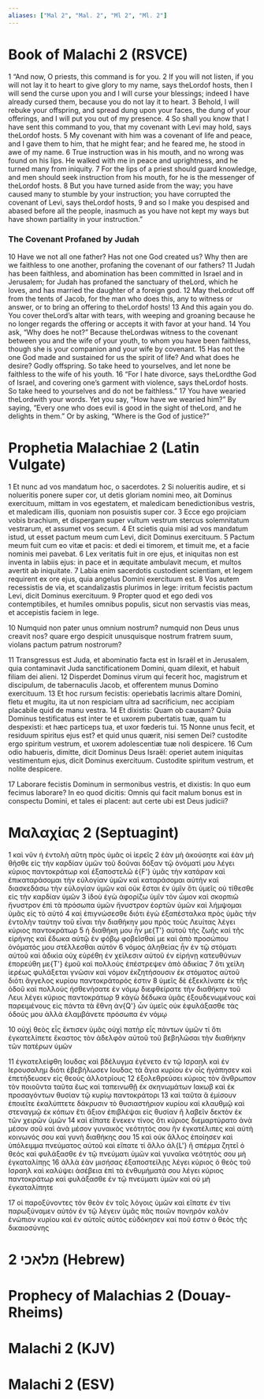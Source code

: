 ```yaml
---
aliases: ["Mal 2", "Mal. 2", "Ml 2", "Ml. 2"]
---
```



# Book of Malachi 2 (RSVCE)

1 “And now, O priests, this command is for you.
2 If you will not listen, if you will not lay it to heart to give glory to my name, says theLordof hosts, then I will send the curse upon you and I will curse your blessings; indeed I have already cursed them, because you do not lay it to heart.
3 Behold, I will rebuke your offspring, and spread dung upon your faces, the dung of your offerings, and I will put you out of my presence.
4 So shall you know that I have sent this command to you, that my covenant with Levi may hold, says theLordof hosts.
5 My covenant with him was a covenant of life and peace, and I gave them to him, that he might fear; and he feared me, he stood in awe of my name.
6 True instruction was in his mouth, and no wrong was found on his lips. He walked with me in peace and uprightness, and he turned many from iniquity.
7 For the lips of a priest should guard knowledge, and men should seek instruction from his mouth, for he is the messenger of theLordof hosts.
8 But you have turned aside from the way; you have caused many to stumble by your instruction; you have corrupted the covenant of Levi, says theLordof hosts,
9 and so I make you despised and abased before all the people, inasmuch as you have not kept my ways but have shown partiality in your instruction.”
### The Covenant Profaned by Judah
10 Have we not all one father? Has not one God created us? Why then are we faithless to one another, profaning the covenant of our fathers?
11 Judah has been faithless, and abomination has been committed in Israel and in Jerusalem; for Judah has profaned the sanctuary of theLord, which he loves, and has married the daughter of a foreign god.
12 May theLordcut off from the tents of Jacob, for the man who does this, any to witness or answer, or to bring an offering to theLordof hosts!
13 And this again you do. You cover theLord’s altar with tears, with weeping and groaning because he no longer regards the offering or accepts it with favor at your hand.
14 You ask, “Why does he not?” Because theLordwas witness to the covenant between you and the wife of your youth, to whom you have been faithless, though she is your companion and your wife by covenant.
15 Has not the one God made and sustained for us the spirit of life? And what does he desire? Godly offspring. So take heed to yourselves, and let none be faithless to the wife of his youth.
16 “For I hate divorce, says theLordthe God of Israel, and covering one’s garment with violence, says theLordof hosts. So take heed to yourselves and do not be faithless.”
17 You have wearied theLordwith your words. Yet you say, “How have we wearied him?” By saying, “Every one who does evil is good in the sight of theLord, and he delights in them.” Or by asking, “Where is the God of justice?”


# Prophetia Malachiae 2 (Latin Vulgate)

1 Et nunc ad vos mandatum hoc, o sacerdotes.
2 Si nolueritis audire, et si nolueritis ponere super cor, ut detis gloriam nomini meo, ait Dominus exercituum, mittam in vos egestatem, et maledicam benedictionibus vestris, et maledicam illis, quoniam non posuistis super cor.
3 Ecce ego projiciam vobis brachium, et dispergam super vultum vestrum stercus solemnitatum vestrarum, et assumet vos secum.
4 Et scietis quia misi ad vos mandatum istud, ut esset pactum meum cum Levi, dicit Dominus exercituum.
5 Pactum meum fuit cum eo vitæ et pacis: et dedi ei timorem, et timuit me, et a facie nominis mei pavebat.
6 Lex veritatis fuit in ore ejus, et iniquitas non est inventa in labiis ejus: in pace et in æquitate ambulavit mecum, et multos avertit ab iniquitate.
7 Labia enim sacerdotis custodient scientiam, et legem requirent ex ore ejus, quia angelus Domini exercituum est.
8 Vos autem recessistis de via, et scandalizastis plurimos in lege: irritum fecistis pactum Levi, dicit Dominus exercituum.
9 Propter quod et ego dedi vos contemptibiles, et humiles omnibus populis, sicut non servastis vias meas, et accepistis faciem in lege.

10 Numquid non pater unus omnium nostrum? numquid non Deus unus creavit nos? quare ergo despicit unusquisque nostrum fratrem suum, violans pactum patrum nostrorum?

11 Transgressus est Juda, et abominatio facta est in Israël et in Jerusalem, quia contaminavit Juda sanctificationem Domini, quam dilexit, et habuit filiam dei alieni.
12 Disperdet Dominus virum qui fecerit hoc, magistrum et discipulum, de tabernaculis Jacob, et offerentem munus Domino exercituum.
13 Et hoc rursum fecistis: operiebatis lacrimis altare Domini, fletu et mugitu, ita ut non respiciam ultra ad sacrificium, nec accipiam placabile quid de manu vestra.
14 Et dixistis: Quam ob causam? Quia Dominus testificatus est inter te et uxorem pubertatis tuæ, quam tu despexisti: et hæc particeps tua, et uxor fœderis tui.
15 Nonne unus fecit, et residuum spiritus ejus est? et quid unus quærit, nisi semen Dei? custodite ergo spiritum vestrum, et uxorem adolescentiæ tuæ noli despicere.
16 Cum odio habueris, dimitte, dicit Dominus Deus Israël: operiet autem iniquitas vestimentum ejus, dicit Dominus exercituum. Custodite spiritum vestrum, et nolite despicere.

17 Laborare fecistis Dominum in sermonibus vestris, et dixistis: In quo eum fecimus laborare? In eo quod dicitis: Omnis qui facit malum bonus est in conspectu Domini, et tales ei placent: aut certe ubi est Deus judicii?


# Μαλαχίας 2 (Septuagint)

1 καὶ νῦν ἡ ἐντολὴ αὕτη πρὸς ὑμᾶς οἱ ἱερεῖς
2 ἐὰν μὴ ἀκούσητε καὶ ἐὰν μὴ θῆσθε εἰς τὴν καρδίαν ὑμῶν τοῦ δοῦναι δόξαν τῷ ὀνόματί μου λέγει κύριος παντοκράτωρ καὶ ἐξαποστελῶ ἐ{F'} ὑμᾶς τὴν κατάραν καὶ ἐπικαταράσομαι τὴν εὐλογίαν ὑμῶν καὶ καταράσομαι αὐτήν καὶ διασκεδάσω τὴν εὐλογίαν ὑμῶν καὶ οὐκ ἔσται ἐν ὑμῖν ὅτι ὑμεῖς οὐ τίθεσθε εἰς τὴν καρδίαν ὑμῶν
3 ἰδοὺ ἐγὼ ἀφορίζω ὑμῖν τὸν ὦμον καὶ σκορπιῶ ἤνυστρον ἐπὶ τὰ πρόσωπα ὑμῶν ἤνυστρον ἑορτῶν ὑμῶν καὶ λήμψομαι ὑμᾶς εἰς τὸ αὐτό
4 καὶ ἐπιγνώσεσθε διότι ἐγὼ ἐξαπέσταλκα πρὸς ὑμᾶς τὴν ἐντολὴν ταύτην τοῦ εἶναι τὴν διαθήκην μου πρὸς τοὺς Λευίτας λέγει κύριος παντοκράτωρ
5 ἡ διαθήκη μου ἦν με{T'} αὐτοῦ τῆς ζωῆς καὶ τῆς εἰρήνης καὶ ἔδωκα αὐτῷ ἐν φόβῳ φοβεῖσθαί με καὶ ἀπὸ προσώπου ὀνόματός μου στέλλεσθαι αὐτόν
6 νόμος ἀληθείας ἦν ἐν τῷ στόματι αὐτοῦ καὶ ἀδικία οὐχ εὑρέθη ἐν χείλεσιν αὐτοῦ ἐν εἰρήνῃ κατευθύνων ἐπορεύθη με{T'} ἐμοῦ καὶ πολλοὺς ἐπέστρεψεν ἀπὸ ἀδικίας
7 ὅτι χείλη ἱερέως φυλάξεται γνῶσιν καὶ νόμον ἐκζητήσουσιν ἐκ στόματος αὐτοῦ διότι ἄγγελος κυρίου παντοκράτορός ἐστιν
8 ὑμεῖς δὲ ἐξεκλίνατε ἐκ τῆς ὁδοῦ καὶ πολλοὺς ἠσθενήσατε ἐν νόμῳ διεφθείρατε τὴν διαθήκην τοῦ Λευι λέγει κύριος παντοκράτωρ
9 κἀγὼ δέδωκα ὑμᾶς ἐξουδενωμένους καὶ παρειμένους εἰς πάντα τὰ ἔθνη ἀν{Q'} ὧν ὑμεῖς οὐκ ἐφυλάξασθε τὰς ὁδούς μου ἀλλὰ ἐλαμβάνετε πρόσωπα ἐν νόμῳ

10 οὐχὶ θεὸς εἷς ἔκτισεν ὑμᾶς οὐχὶ πατὴρ εἷς πάντων ὑμῶν τί ὅτι ἐγκατελίπετε ἕκαστος τὸν ἀδελφὸν αὐτοῦ τοῦ βεβηλῶσαι τὴν διαθήκην τῶν πατέρων ὑμῶν

11 ἐγκατελείφθη Ιουδας καὶ βδέλυγμα ἐγένετο ἐν τῷ Ισραηλ καὶ ἐν Ιερουσαλημ διότι ἐβεβήλωσεν Ιουδας τὰ ἅγια κυρίου ἐν οἷς ἠγάπησεν καὶ ἐπετήδευσεν εἰς θεοὺς ἀλλοτρίους
12 ἐξολεθρεύσει κύριος τὸν ἄνθρωπον τὸν ποιοῦντα ταῦτα ἕως καὶ ταπεινωθῇ ἐκ σκηνωμάτων Ιακωβ καὶ ἐκ προσαγόντων θυσίαν τῷ κυρίῳ παντοκράτορι
13 καὶ ταῦτα ἃ ἐμίσουν ἐποιεῖτε ἐκαλύπτετε δάκρυσιν τὸ θυσιαστήριον κυρίου καὶ κλαυθμῷ καὶ στεναγμῷ ἐκ κόπων ἔτι ἄξιον ἐπιβλέψαι εἰς θυσίαν ἢ λαβεῖν δεκτὸν ἐκ τῶν χειρῶν ὑμῶν
14 καὶ εἴπατε ἕνεκεν τίνος ὅτι κύριος διεμαρτύρατο ἀνὰ μέσον σοῦ καὶ ἀνὰ μέσον γυναικὸς νεότητός σου ἣν ἐγκατέλιπες καὶ αὐτὴ κοινωνός σου καὶ γυνὴ διαθήκης σου
15 καὶ οὐκ ἄλλος ἐποίησεν καὶ ὑπόλειμμα πνεύματος αὐτοῦ καὶ εἴπατε τί ἄλλο ἀλ{L'} ἢ σπέρμα ζητεῖ ὁ θεός καὶ φυλάξασθε ἐν τῷ πνεύματι ὑμῶν καὶ γυναῖκα νεότητός σου μὴ ἐγκαταλίπῃς
16 ἀλλὰ ἐὰν μισήσας ἐξαποστείλῃς λέγει κύριος ὁ θεὸς τοῦ Ισραηλ καὶ καλύψει ἀσέβεια ἐπὶ τὰ ἐνθυμήματά σου λέγει κύριος παντοκράτωρ καὶ φυλάξασθε ἐν τῷ πνεύματι ὑμῶν καὶ οὐ μὴ ἐγκαταλίπητε

17 οἱ παροξύνοντες τὸν θεὸν ἐν τοῖς λόγοις ὑμῶν καὶ εἴπατε ἐν τίνι παρωξύναμεν αὐτόν ἐν τῷ λέγειν ὑμᾶς πᾶς ποιῶν πονηρόν καλὸν ἐνώπιον κυρίου καὶ ἐν αὐτοῖς αὐτὸς εὐδόκησεν καί ποῦ ἐστιν ὁ θεὸς τῆς δικαιοσύνης


# 2 מלאכי (Hebrew)


# Prophecy of Malachias 2 (Douay-Rheims)


# Malachi 2 (KJV)


# Malachi 2 (ESV)

